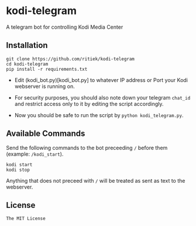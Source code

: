 # kodi-telegram

A telegram bot for controlling Kodi Media Center

## Installation

```
git clone https://github.com/ritiek/kodi-telegram
cd kodi-telegram
pip install -r requirements.txt
```

- Edit (kodi_bot.py)[kodi_bot.py] to whatever IP address or Port your Kodi webserver is running on.

- For security purposes, you should also note down your telegram `chat_id` and restrict access only to it by editing the script accordingly.

- Now you should be safe to run the script by `python kodi_telegram.py`.

## Available Commands

Send the following commands to the bot preceeding `/` before them (example: `/kodi_start`).

```
kodi start
kodi stop
```

Anything that does not preceed with `/` will be treated as sent as text to the webserver.

## License

`The MIT License`
